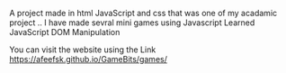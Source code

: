 A project made in html JavaScript and css that was one of my acadamic project ..
I have made sevral mini games using Javascript 
Learned JavaScript DOM Manipulation 

You can visit the website using the Link https://afeefsk.github.io/GameBits/games/ 

